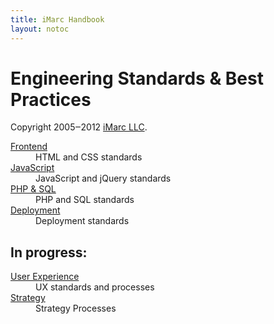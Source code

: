 ```yaml
---
title: iMarc Handbook
layout: notoc
---
```


<h1 class="title">Engineering Standards &amp; Best Practices </h1>
<p class="copyright">
	Copyright 2005‒2012 <a href="http://imarc.net/">iMarc LLC</a>.
</p>

<dl>
	<dt><a href="frontend">Frontend</a></dt>
	<dd>HTML and CSS standards</dd>
	<dt><a href="javascript">JavaScript</a></dt>
	<dd>JavaScript and jQuery standards</dd>
	<dt><a href="backend">PHP &amp; SQL</a></dt>
	<dd>PHP and SQL standards</dd>
	<dt><a href="deployment">Deployment</a></dt>
	<dd>Deployment standards</dd>
</dl>

## In progress:

<dl>
    <dt>
        <a href="ux">User Experience</a>
    </dt>
    <dd>UX standards and processes</dd>
    <dt>
        <a href="strategy">Strategy</a>
    </dt>
    <dd>Strategy Processes</dd>
</dl>
